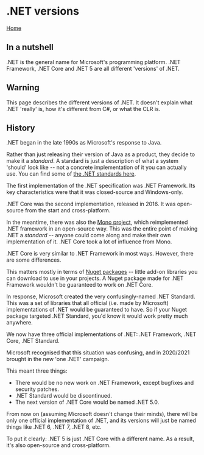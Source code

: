 # .NET versions

[Home](index.md)

## In a nutshell
.NET is the general name for Microsoft's programming platform. .NET Framework, .NET Core and .NET 5 are all different 'versions' of .NET.

## Warning
This page describes the different versions of .NET. It doesn't explain what .NET 'really' is, how it's different from C#, or what the CLR is.

## History
.NET began in the late 1990s as Microsoft's response to Java. 

Rather than just releasing their version of Java as a product, they decide to make it a *standard*. A standard is just a description of what a system 'should' look like -- not a concrete implementation of it you can actually use. You can find some of [the .NET standards here](https://www.mono-project.com/docs/about-mono/languages/ecma/).

The first implementation of the .NET specification was .NET Framework. Its key characteristics were that it was closed-source and Windows-only.

.NET Core was the second implementation, released in 2016. It was open-source from the start and cross-platform.

In the meantime, there was also the [Mono project](https://www.mono-project.com/), which reimplemented .NET framework in an open-source way. This was the entire point of making .NET a *standard* -- anyone could come along and make their own implementation of it. .NET Core took a lot of influence from Mono.

.NET Core is very similar to .NET Framework in most ways. However, there are some differences.

This matters mostly in terms of [Nuget packages](https://www.nuget.org/) -- little add-on libraries you can download to use in your projects. A Nuget package made for .NET Framework wouldn't be guaranteed to work on .NET Core.

In response, Microsoft created the very confusingly-named .NET Standard. This was a set of libraries that all official (i.e. made by Microsoft) implementations of .NET would be guaranteed to have. So if your Nuget package targeted .NET Standard, you'd know it would work pretty much anywhere.

We now have three official implementations of .NET: .NET Framework, .NET Core, .NET Standard.

Microsoft recognised that this situation was confusing, and in 2020/2021 brought in the new 'one .NET' campaign.

This meant three things:
* There would be no new work on .NET Framework, except bugfixes and security patches.
* .NET Standard would be discontinued.
* The next version of .NET Core would be named .NET 5.0.
  
From now on (assuming Microsoft doesn't change their minds), there will be only one official implementation of .NET, and its versions will just be named things like .NET 6, .NET 7, .NET 8, etc.

To put it clearly: .NET 5 is just .NET Core with a different name. As a result, it's also open-source and cross-platform.